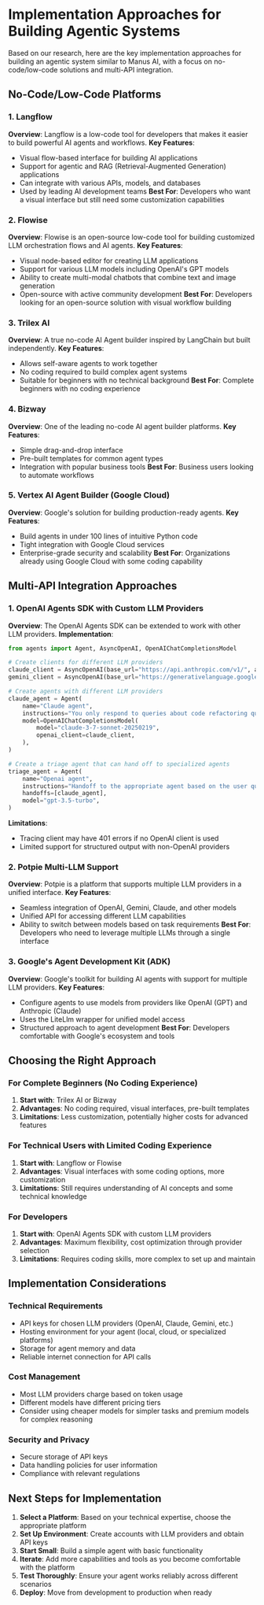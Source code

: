 # Implementation Approaches for Building Agentic Systems

Based on our research, here are the key implementation approaches for building an agentic system similar to Manus AI, with a focus on no-code/low-code solutions and multi-API integration.

## No-Code/Low-Code Platforms

### 1. Langflow
**Overview**: Langflow is a low-code tool for developers that makes it easier to build powerful AI agents and workflows.
**Key Features**:
- Visual flow-based interface for building AI applications
- Support for agentic and RAG (Retrieval-Augmented Generation) applications
- Can integrate with various APIs, models, and databases
- Used by leading AI development teams
**Best For**: Developers who want a visual interface but still need some customization capabilities

### 2. Flowise
**Overview**: Flowise is an open-source low-code tool for building customized LLM orchestration flows and AI agents.
**Key Features**:
- Visual node-based editor for creating LLM applications
- Support for various LLM models including OpenAI's GPT models
- Ability to create multi-modal chatbots that combine text and image generation
- Open-source with active community development
**Best For**: Developers looking for an open-source solution with visual workflow building

### 3. Trilex AI
**Overview**: A true no-code AI Agent builder inspired by LangChain but built independently.
**Key Features**:
- Allows self-aware agents to work together
- No coding required to build complex agent systems
- Suitable for beginners with no technical background
**Best For**: Complete beginners with no coding experience

### 4. Bizway
**Overview**: One of the leading no-code AI agent builder platforms.
**Key Features**:
- Simple drag-and-drop interface
- Pre-built templates for common agent types
- Integration with popular business tools
**Best For**: Business users looking to automate workflows

### 5. Vertex AI Agent Builder (Google Cloud)
**Overview**: Google's solution for building production-ready agents.
**Key Features**:
- Build agents in under 100 lines of intuitive Python code
- Tight integration with Google Cloud services
- Enterprise-grade security and scalability
**Best For**: Organizations already using Google Cloud with some coding capability

## Multi-API Integration Approaches

### 1. OpenAI Agents SDK with Custom LLM Providers
**Overview**: The OpenAI Agents SDK can be extended to work with other LLM providers.
**Implementation**:
```python
from agents import Agent, AsyncOpenAI, OpenAIChatCompletionsModel

# Create clients for different LLM providers
claude_client = AsyncOpenAI(base_url="https://api.anthropic.com/v1/", api_key=claude_api_key)
gemini_client = AsyncOpenAI(base_url="https://generativelanguage.googleapis.com/v1beta/openai/", api_key=gemini_api_key)

# Create agents with different LLM providers
claude_agent = Agent(
    name="Claude agent",
    instructions="You only respond to queries about code refactoring queries.",
    model=OpenAIChatCompletionsModel(
        model="claude-3-7-sonnet-20250219",
        openai_client=claude_client,
    ),
)

# Create a triage agent that can hand off to specialized agents
triage_agent = Agent(
    name="Openai agent",
    instructions="Handoff to the appropriate agent based on the user query.",
    handoffs=[claude_agent],
    model="gpt-3.5-turbo",
)
```
**Limitations**:
- Tracing client may have 401 errors if no OpenAI client is used
- Limited support for structured output with non-OpenAI providers

### 2. Potpie Multi-LLM Support
**Overview**: Potpie is a platform that supports multiple LLM providers in a unified interface.
**Key Features**:
- Seamless integration of OpenAI, Gemini, Claude, and other models
- Unified API for accessing different LLM capabilities
- Ability to switch between models based on task requirements
**Best For**: Developers who need to leverage multiple LLMs through a single interface

### 3. Google's Agent Development Kit (ADK)
**Overview**: Google's toolkit for building AI agents with support for multiple LLM providers.
**Key Features**:
- Configure agents to use models from providers like OpenAI (GPT) and Anthropic (Claude)
- Uses the LiteLlm wrapper for unified model access
- Structured approach to agent development
**Best For**: Developers comfortable with Google's ecosystem and tools

## Choosing the Right Approach

### For Complete Beginners (No Coding Experience)
1. **Start with**: Trilex AI or Bizway
2. **Advantages**: No coding required, visual interfaces, pre-built templates
3. **Limitations**: Less customization, potentially higher costs for advanced features

### For Technical Users with Limited Coding Experience
1. **Start with**: Langflow or Flowise
2. **Advantages**: Visual interfaces with some coding options, more customization
3. **Limitations**: Still requires understanding of AI concepts and some technical knowledge

### For Developers
1. **Start with**: OpenAI Agents SDK with custom LLM providers
2. **Advantages**: Maximum flexibility, cost optimization through provider selection
3. **Limitations**: Requires coding skills, more complex to set up and maintain

## Implementation Considerations

### Technical Requirements
- API keys for chosen LLM providers (OpenAI, Claude, Gemini, etc.)
- Hosting environment for your agent (local, cloud, or specialized platforms)
- Storage for agent memory and data
- Reliable internet connection for API calls

### Cost Management
- Most LLM providers charge based on token usage
- Different models have different pricing tiers
- Consider using cheaper models for simpler tasks and premium models for complex reasoning

### Security and Privacy
- Secure storage of API keys
- Data handling policies for user information
- Compliance with relevant regulations

## Next Steps for Implementation

1. **Select a Platform**: Based on your technical expertise, choose the appropriate platform
2. **Set Up Environment**: Create accounts with LLM providers and obtain API keys
3. **Start Small**: Build a simple agent with basic functionality
4. **Iterate**: Add more capabilities and tools as you become comfortable with the platform
5. **Test Thoroughly**: Ensure your agent works reliably across different scenarios
6. **Deploy**: Move from development to production when ready
